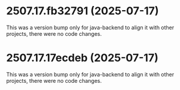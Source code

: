 # 2507.17.fb32791 (2025-07-17)

This was a version bump only for java-backend to align it with other projects, there were no code changes.

# 2507.17.17ecdeb (2025-07-17)

This was a version bump only for java-backend to align it with other projects, there were no code changes.